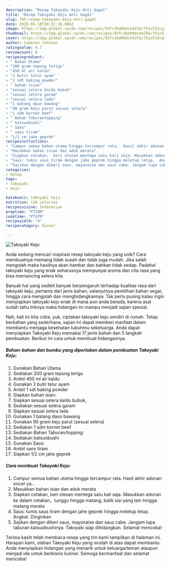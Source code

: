 ```yaml
---
description: "Resep Takoyaki Keju Anti Gagal"
title: "Resep Takoyaki Keju Anti Gagal"
slug: 745-resep-takoyaki-keju-anti-gagal
date: 2020-05-10T20:32:28.866Z
image: https://img-global.cpcdn.com/recipes/93fc3bd00dcb4256/751x532cq70/takoyaki-keju-foto-resep-utama.jpg
thumbnail: https://img-global.cpcdn.com/recipes/93fc3bd00dcb4256/751x532cq70/takoyaki-keju-foto-resep-utama.jpg
cover: https://img-global.cpcdn.com/recipes/93fc3bd00dcb4256/751x532cq70/takoyaki-keju-foto-resep-utama.jpg
author: Cameron Johnson
ratingvalue: 4.7
reviewcount: 8
recipeingredient:
- " Bahan Utama"
- "200 gram tepung terigu"
- "450 ml air kaldu"
- "2 butir telur ayam"
- "1 sdt baking powder"
- " bahan isian"
- "sesuai selera kaldu bubuk"
- "sesuai selera garam"
- "sesuai selera lada"
- "1 batang daun bawang"
- "90 gram keju parut sesuai selera"
- "1 sdm kornet beef"
- " Bahan Taburantopping"
- " katsuobushi"
- " Saos"
- " saos tiram"
- "1/2 cm jahe geprek"
recipeinstructions:
- "Campur semua bahan utama hingga tercampur rata.  Hasil akhir adonan encer ya..."
- "Masukkan bahan isian dan aduk merata"
- "Siapkan cetakan,  beri olesan mentega satu kali saja. Masukkan adonan ke dalam cetakan，tunggu hingga matang,  balik sisi yang lain hingga matang merata"
- "Saus: tumis saus tiram dengan jahe geprek hingga meletup letup.  Angkat.  Dinginkan"
- "Sajikan dengan diberi saus, mayonaise dan saus cabe. Jangam lupa taburan katsuobushinya.  Takoyaki siap dihidangkan. Selamat mencoba!"
categories:
- Resep
tags:
- takoyaki
- keju

katakunci: takoyaki keju 
nutrition: 128 calories
recipecuisine: Indonesian
preptime: "PT28M"
cooktime: "PT47M"
recipeyield: "4"
recipecategory: Dinner

---
```



![Takoyaki Keju](https://img-global.cpcdn.com/recipes/93fc3bd00dcb4256/751x532cq70/takoyaki-keju-foto-resep-utama.jpg)

Anda sedang mencari inspirasi resep takoyaki keju yang unik? Cara membuatnya memang tidak susah dan tidak juga mudah. Jika salah mengolah maka hasilnya akan hambar dan bahkan tidak sedap. Padahal takoyaki keju yang enak seharusnya mempunyai aroma dan cita rasa yang bisa memancing selera kita.

Banyak hal yang sedikit banyak berpengaruh terhadap kualitas rasa dari takoyaki keju, pertama dari jenis bahan, selanjutnya pemilihan bahan segar, hingga cara mengolah dan menghidangkannya. Tak perlu pusing kalau ingin menyiapkan takoyaki keju enak di mana pun anda berada, karena asal sudah tahu triknya maka hidangan ini mampu menjadi sajian spesial.




Nah, kali ini kita coba, yuk, ciptakan takoyaki keju sendiri di rumah. Tetap berbahan yang sederhana, sajian ini dapat memberi manfaat dalam membantu menjaga kesehatan tubuhmu sekeluarga. Anda dapat menyiapkan Takoyaki Keju memakai 17 jenis bahan dan 5 langkah pembuatan. Berikut ini cara untuk membuat hidangannya.

<!--inarticleads1-->

##### Bahan-bahan dan bumbu yang diperlukan dalam pembuatan Takoyaki Keju:

1. Gunakan  Bahan Utama
1. Sediakan 200 gram tepung terigu
1. Ambil 450 ml air kaldu
1. Gunakan 2 butir telur ayam
1. Ambil 1 sdt baking powder
1. Siapkan  bahan isian:
1. Siapkan sesuai selera kaldu bubuk,
1. Sediakan sesuai selera garam
1. Siapkan sesuai selera lada
1. Gunakan 1 batang daun bawang
1. Gunakan 90 gram keju parut (sesuai selera)
1. Sediakan 1 sdm kornet beef
1. Sediakan  Bahan Taburan/topping:
1. Sediakan  katsuobushi
1. Gunakan  Saos:
1. Ambil  saos tiram
1. Siapkan 1/2 cm jahe geprek




<!--inarticleads2-->

##### Cara membuat Takoyaki Keju:

1. Campur semua bahan utama hingga tercampur rata.  Hasil akhir adonan encer ya...
1. Masukkan bahan isian dan aduk merata
1. Siapkan cetakan,  beri olesan mentega satu kali saja. Masukkan adonan ke dalam cetakan，tunggu hingga matang,  balik sisi yang lain hingga matang merata
1. Saus: tumis saus tiram dengan jahe geprek hingga meletup letup.  Angkat.  Dinginkan
1. Sajikan dengan diberi saus, mayonaise dan saus cabe. Jangam lupa taburan katsuobushinya.  Takoyaki siap dihidangkan. Selamat mencoba!




Terima kasih telah membaca resep yang tim kami tampilkan di halaman ini. Harapan kami, olahan Takoyaki Keju yang mudah di atas dapat membantu Anda menyiapkan hidangan yang menarik untuk keluarga/teman ataupun menjadi ide untuk berbisnis kuliner. Semoga bermanfaat dan selamat mencoba!
